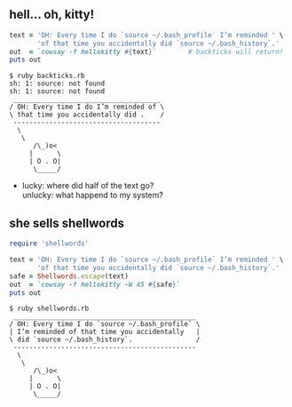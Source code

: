 ## hell… oh, kitty!

```ruby
text = 'OH: Every time I do `source ~/.bash_profile` I’m reminded ' \
       'of that time you accidentally did `source ~/.bash_history`.'
out  = `cowsay -f hellokitty #{text}`        # backticks will return!
puts out
```

```no-highlight
$ ruby backticks.rb
sh: 1: source: not found
sh: 1: source: not found
 _____________________________________
/ OH: Every time I do I’m reminded of \
\ that time you accidentally did .    /
 -------------------------------------
  \
   \
      /\_)o<
     |      \
     | O . O|
      \_____/
```
<!-- .element: class="fragment" -->

* lucky: where did half of the text go?<br />unlucky: what happend to my system?
<!-- .element: class="fragment" -->


## she sells shellwords

```ruby
require 'shellwords'

text = 'OH: Every time I do `source ~/.bash_profile` I’m reminded ' \
       'of that time you accidentally did `source ~/.bash_history`.'
safe = Shellwords.escape(text)
out  = `cowsay -f hellokitty -W 45 #{safe}`
puts out
```

```no-highlight
$ ruby shellwords.rb 
 ______________________________________________
/ OH: Every time I do `source ~/.bash_profile` \
| I’m reminded of that time you accidentally   |
\ did `source ~/.bash_history`.                /
 ----------------------------------------------
  \
   \
      /\_)o<
     |      \
     | O . O|
      \_____/
```
<!-- .element: class="fragment" -->
